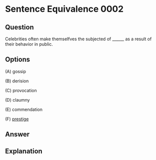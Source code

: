 # Sentence Equivalence 0002

## Question

Celebrities often make themselfves the subjected of ______ as a result of their behavior in public.

## Options

(A) gossip

(B) derision

(C) provocation

(D) claumny

(E) commendation

(F) [prestige](../words/p/prestigious.md)

## Answer

## Explanation